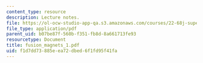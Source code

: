 ```yaml
---
content_type: resource
description: Lecture notes.
file: https://ol-ocw-studio-app-qa.s3.amazonaws.com/courses/22-68j-superconducting-magnets-spring-2003/f1d7dd73885eea72dbed6f1fd95f41fa_fusion_magnets_1.pdf
file_type: application/pdf
parent_uid: b07be87f-560b-f351-fb8d-8a661713fe93
resourcetype: Document
title: fusion_magnets_1.pdf
uid: f1d7dd73-885e-ea72-dbed-6f1fd95f41fa
---
```

